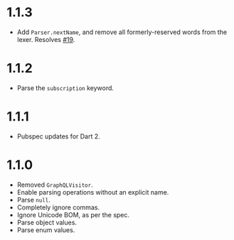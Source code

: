 # 1.1.3
* Add `Parser.nextName`, and remove all formerly-reserved words from the lexer.
Resolves [#19](https://github.com/angel-dart/graphql/issues/19).

# 1.1.2
* Parse the `subscription` keyword.

# 1.1.1
* Pubspec updates for Dart 2.

# 1.1.0
* Removed `GraphQLVisitor`.
* Enable parsing operations without an explicit
name.
* Parse `null`.
* Completely ignore commas.
* Ignore Unicode BOM, as per the spec.
* Parse object values.
* Parse enum values.